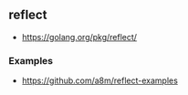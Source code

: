 ## reflect
* https://golang.org/pkg/reflect/

### Examples
* https://github.com/a8m/reflect-examples
